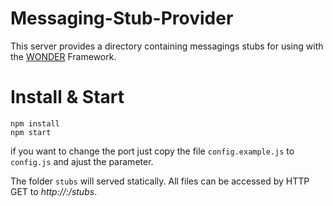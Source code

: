 # Messaging-Stub-Provider
This server provides a directory containing messagings stubs for using with the [WONDER](https://github.com/d-koppenhagen/wonder) Framework.

# Install & Start
```
npm install
npm start
```

if you want to change the port just copy the file `config.example.js` to `config.js` and ajust the parameter. 

The folder `stubs` will served statically. All files can be accessed by HTTP GET to _http://<youripordomain>:<port>/stubs_.
